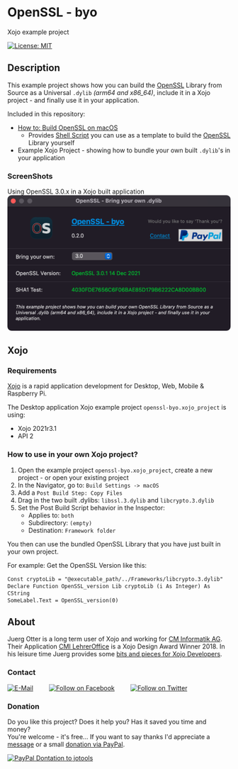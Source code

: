 # OpenSSL - byo
Xojo example project

[![License: MIT](https://img.shields.io/badge/License-MIT-green.svg)](LICENSE)

## Description
This example project shows how you can build the [OpenSSL](https://www.openssl.org) Library from Source as a Universal ```.dylib``` *(arm64 and x86_64)*, include it in a Xojo project - and finally use it in your application.

Included in this repository:
- [How to: Build OpenSSL on macOS](./openssl)  
  - Provides [Shell Script](./openssl/3.0/build.sh) you can use as a template to build the [OpenSSL](https://www.openssl.org) Library yourself
- Example Xojo Project - showing how to bundle your own built ```.dylib```'s in your application

### ScreenShots
Using OpenSSL 3.0.x in a Xojo built application  
![ScreenShot: OpenSSL - byo](screenshots/example_openssl-3.png?raw=true)


## Xojo
### Requirements
[Xojo](https://www.xojo.com/) is a rapid application development for Desktop, Web, Mobile & Raspberry Pi.  

The Desktop application Xojo example project ```openssl-byo.xojo_project``` is using:
- Xojo 2021r3.1
- API 2

### How to use in your own Xojo project?
1. Open the example project ```openssl-byo.xojo_project```, create a new project - or open your existing project
2. In the Navigator, go to: ```Build Settings -> macOS```
3. Add a ```Post Build Step: Copy Files```
4. Drag in the two built .dylibs: ```libssl.3.dylib``` and ```libcrypto.3.dylib```
5. Set the Post Build Script behavior in the Inspector:
   - Applies to: ```both```
   - Subdirectory: ```(empty)```
   - Destination: ```Framework folder```

You then can use the bundled OpenSSL Library that you have just built in your own project.

For example: Get the OpenSSL Version like this:

```
Const cryptoLib = "@executable_path/../Frameworks/libcrypto.3.dylib"
Declare Function OpenSSL_version Lib cryptoLib (i As Integer) As CString
SomeLabel.Text = OpenSSL_version(0)
```

## About
Juerg Otter is a long term user of Xojo and working for [CM Informatik AG](https://cmiag.ch/). Their Application [CMI LehrerOffice](https://cmi-bildung.ch/) is a Xojo Design Award Winner 2018. In his leisure time Juerg provides some [bits and pieces for Xojo Developers](https://www.jo-tools.ch/).

### Contact
[![E-Mail](https://img.shields.io/static/v1?style=social&label=E-Mail&message=xojo@jo-tools.ch)](mailto:xojo@jo-tools.ch)
&emsp;&emsp;
[![Follow on Facebook](https://img.shields.io/static/v1?style=social&logo=facebook&label=Facebook&message=juerg.otter)](https://www.facebook.com/juerg.otter)
&emsp;&emsp;
[![Follow on Twitter](https://img.shields.io/twitter/follow/juergotter?style=social)](https://twitter.com/juergotter)

### Donation
Do you like this project? Does it help you? Has it saved you time and money?  
You're welcome - it's free... If you want to say thanks I'd appreciate a [message](mailto:xojo@jo-tools.ch) or a small [donation via PayPal](https://paypal.me/jotools).  

[![PayPal Dontation to jotools](https://img.shields.io/static/v1?style=social&logo=paypal&label=PayPal&message=jotools)](https://paypal.me/jotools)
